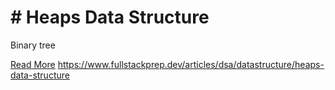 # # Heaps Data Structure

Binary tree

[Read More](https://www.fullstackprep.dev/articles/dsa/datastructure/heaps-data-structure) https://www.fullstackprep.dev/articles/dsa/datastructure/heaps-data-structure